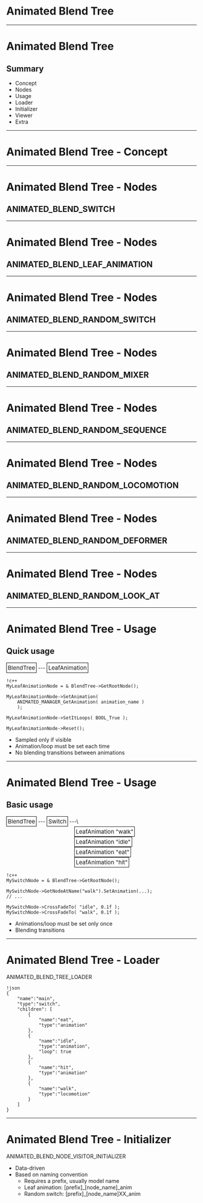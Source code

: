 # Animated Blend Tree

---
# Animated Blend Tree

## Summary

 * Concept
 * Nodes
 * Usage
 * Loader
 * Initializer
 * Viewer
 * Extra

---
# Animated Blend Tree - Concept

---
# Animated Blend Tree - Nodes
## ANIMATED_BLEND_SWITCH

---
# Animated Blend Tree - Nodes
## ANIMATED_BLEND_LEAF_ANIMATION

---
# Animated Blend Tree - Nodes
## ANIMATED_BLEND_RANDOM_SWITCH

---
# Animated Blend Tree - Nodes
## ANIMATED_BLEND_RANDOM_MIXER

---
# Animated Blend Tree - Nodes
## ANIMATED_BLEND_RANDOM_SEQUENCE

---
# Animated Blend Tree - Nodes
## ANIMATED_BLEND_RANDOM_LOCOMOTION

---
# Animated Blend Tree - Nodes
## ANIMATED_BLEND_RANDOM_DEFORMER

---
# Animated Blend Tree - Nodes
## ANIMATED_BLEND_RANDOM_LOOK_AT

---
# Animated Blend Tree - Usage
## Quick usage

<style type="text/css">
.nodes div { font-size:15px; border:1px solid black; display:inline-block; padding:3px;}
</style>

<div class="nodes"/>
<div>BlendTree</div> --- <div>LeafAnimation</div>
</div>

    !c++
    MyLeafAnimationNode = & BlendTree->GetRootNode();

    MyLeafAnimationNode->SetAnimation(
        ANIMATED_MANAGER_GetAnimation( animation_name )
        );

    MyLeafAnimationNode->SetItLoops( BOOL_True );

    MyLeafAnimationNode->Reset();

 * Sampled only if visible
 * Animation/loop must be set each time
 * No blending transitions between animations

---
# Animated Blend Tree - Usage
## Basic usage

<div class="nodes"/>
<div>BlendTree</div> --- <div>Switch</div> ---\ <br/>
<div style="margin-left:180px;">LeafAnimation "walk"</div><br/>
<div style="margin-left:180px;">LeafAnimation "idle"</div><br/>
<div style="margin-left:180px;">LeafAnimation "eat"</div><br/>
<div style="margin-left:180px;">LeafAnimation "hit"</div><br/>
</div>

    !c++
    MySwitchNode = & BlendTree->GetRootNode();

    MySwitchNode->GetNodeAtName("walk").SetAnimation(...);
    // ...

    MySwitchNode->CrossFadeTo( "idle", 0.1f );
    MySwitchNode->CrossFadeTo( "walk", 0.1f );

 * Animations/loop must be set only once
 * Blending transitions

---
# Animated Blend Tree - Loader

ANIMATED_BLEND_TREE_LOADER

    !json
    {
        "name":"main",
        "type":"switch",
        "children": [
            {
                "name":"eat",
                "type":"animation"
            },
            {
                "name":"idle",
                "type":"animation",
                "loop": true
            },
            {
                "name":"hit",
                "type":"animation"
            },
            {
                "name":"walk",
                "type":"locomotion"
            }
        ]
    }

---
# Animated Blend Tree - Initializer

ANIMATED_BLEND_NODE_VISITOR_INITIALIZER

 * Data-driven
 * Based on naming convention
    * Requires a prefix, usually model name
    * Leaf animation: [prefix]_[node_name]_anim
    * Random switch:  [prefix]_[node_name]XX_anim